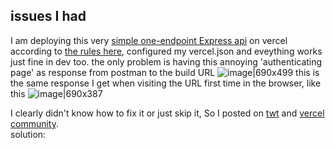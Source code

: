 ## issues I had
I am deploying this very [simple one-endpoint Express api](https://github.com/Ebrahim-Ramadan/rivo-email-management) on vercel according to [the rules here](https://vercel.com/guides/using-express-with-vercel), configured my vercel.json and eveything works just fine in dev too. the only problem is having this annoying 'authenticating page' as response from postman to the build URL
![image|690x499](upload://vuK86qSpC4W39E2zxyFuifdUGMx.png)
this is the same response I get when visiting the URL first time in the browser, like this 
![image|690x387](upload://xy3ILlk5Rc9rulk5QmkkgZbt2lj.jpeg)
<br/>

I clearly didn't know how to fix it or just skip it, So I posted on [twt](https://x.com/scoopsahoykid/status/1822953677637787673) and [vercel community](https://vercel.community/t/express-js-deployment-on-vercel-bug/545).
<br/>
solution:
